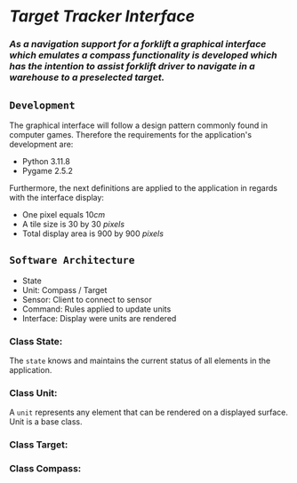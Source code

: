 # _Target Tracker Interface_

### _As a navigation support for a forklift a graphical interface which emulates a compass functionality is developed which has the intention to assist forklift driver to navigate in a warehouse to a preselected target._

## `Development`

The graphical interface will follow a design pattern commonly found in computer games. Therefore the requirements for the application's development are:

- Python 3.11.8
- Pygame 2.5.2

Furthermore, the next definitions are applied to the application in regards with the interface display:

- One pixel equals $10 cm$
- A tile size is $30$ by $30$ $pixels$
- Total display area is $900$ by $900$ $pixels$

## `Software Architecture`

- State
- Unit: Compass / Target
- Sensor: Client to connect to sensor
- Command: Rules applied to update units
- Interface: Display were units are rendered

### Class State:

The `state` knows and maintains the current status of all elements in the application.

### Class Unit:

A `unit` represents any element that can be rendered on a displayed surface. Unit is a base class.

### Class Target:

### Class Compass:
